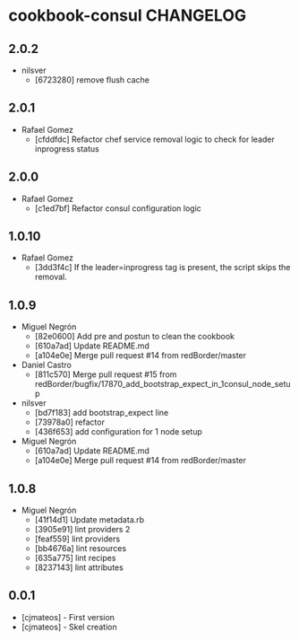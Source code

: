 cookbook-consul CHANGELOG
===============

## 2.0.2

  - nilsver
    - [6723280] remove flush cache

## 2.0.1

  - Rafael Gomez
    - [cfddfdc] Refactor chef service removal logic to check for leader inprogress status

## 2.0.0

  - Rafael Gomez
    - [c1ed7bf] Refactor consul configuration logic

## 1.0.10

  - Rafael Gomez
    - [3dd3f4c] If the leader=inprogress tag is present, the script skips the removal.

## 1.0.9

  - Miguel Negrón
    - [82e0600] Add pre and postun to clean the cookbook
    - [610a7ad] Update README.md
    - [a104e0e] Merge pull request #14 from redBorder/master
  - Daniel Castro
    - [811c570] Merge pull request #15 from redBorder/bugfix/17870_add_bootstrap_expect_in_1consul_node_setup
  - nilsver
    - [bd7f183] add bootstrap_expect line
    - [73978a0] refactor
    - [436f653] add configuration for 1 node setup
  - Miguel Negrón
    - [610a7ad] Update README.md
    - [a104e0e] Merge pull request #14 from redBorder/master

## 1.0.8

  - Miguel Negrón
    - [41f14d1] Update metadata.rb
    - [3905e91] lint providers 2
    - [feaf559] lint providers
    - [bb4676a] lint resources
    - [635a775] lint recipes
    - [8237143] lint attributes

0.0.1
-----
- [cjmateos] - First version
- [cjmateos] - Skel creation
